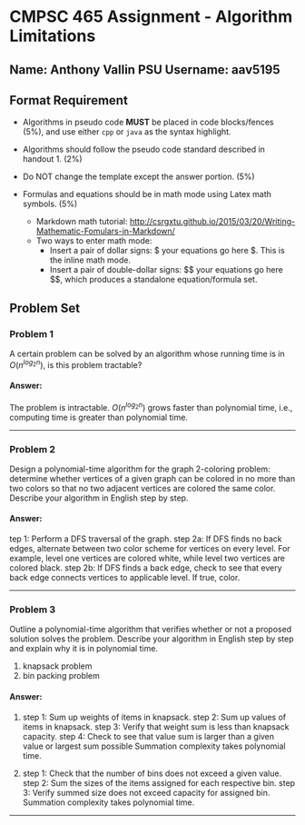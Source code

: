 # CMPSC 465 Assignment - Algorithm Limitations

## Name: Anthony Vallin		PSU Username: aav5195

## Format Requirement

- Algorithms in pseudo code **MUST** be placed in code blocks/fences (5%), and use either `cpp` or `java` as the syntax highlight. 


- Algorithms should follow the pseudo code standard described in handout 1. (2%)
- Do NOT change the template except the answer portion. (5%)
- Formulas and equations should be in math mode using Latex math symbols. (5%)
  - Markdown math tutorial: http://csrgxtu.github.io/2015/03/20/Writing-Mathematic-Fomulars-in-Markdown/ 
  - Two ways to enter math mode:
    - Insert a pair of dollar signs: \$ your equations go here \$. This is the inline math mode.
    - Insert a pair of double-dollar signs: \$\$ your equations go here \$\$, which produces a standalone equation/formula set.

## Problem Set 

### Problem 1

A certain problem can be solved by an algorithm whose running time is in $O(n^{log_2 n})$, is this problem tractable?

#### Answer:

The problem is intractable.  $O(n^{log_2 n})$ grows faster than polynomial time, i.e., computing time is greater than polynomial time. 

---
### Problem 2

Design a polynomial-time algorithm for the graph 2-coloring problem: determine whether vertices of a given graph can be colored in no more than two colors so that no two adjacent vertices are colored the same color. Describe your algorithm in English step by step.

#### Answer:

tep 1: Perform a DFS traversal of the graph.
step 2a: If DFS finds no back edges, alternate between two color scheme for vertices on every level. For example, level one vertices are colored white, while level two vertices are colored black.
step 2b: If DFS finds a back edge, check to see that every back edge connects vertices to applicable level. If true, color. 

---
### Problem 3

Outline a polynomial-time algorithm that verifies whether or not a proposed solution solves the problem. Describe your algorithm in English step by step and explain why it is in polynomial time.

1. knapsack problem
2. bin packing problem

#### Answer:

1.  step 1: Sum up weights of items in knapsack. 
    step 2: Sum up values of items in knapsack. 
    step 3: Verify that weight sum is less than knapsack capacity.
    step 4: Check to see that value sum is larger than a given value or largest sum possible
    Summation complexity takes polynomial time.

2. step 1: Check that the number of bins does not exceed a given value.
    step 2: Sum the sizes of the items assigned for each respective bin.
    step 3: Verify summed size does not exceed capacity for assigned bin.
    Summation complexity takes polynomial time. 

---




